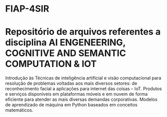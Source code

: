 # FIAP-4SIR

# Repositório de arquivos referentes a disciplina AI ENGENEERING, COGNITIVE AND SEMANTIC COMPUTATION & IOT


Introdução às Técnicas de inteligência artificial e visão computacional para resolução de problemas voltadas aos mais diversos setores: de reconhecimento facial a aplicações para internet das coisas – IoT. Produtos e serviços disponíveis em plataformas móveis e em nuvem de forma eficiente para atender as mais diversas demandas corporativas. Modelos de aprendizado de máquina em Python baseados em conceitos matemáticos.
